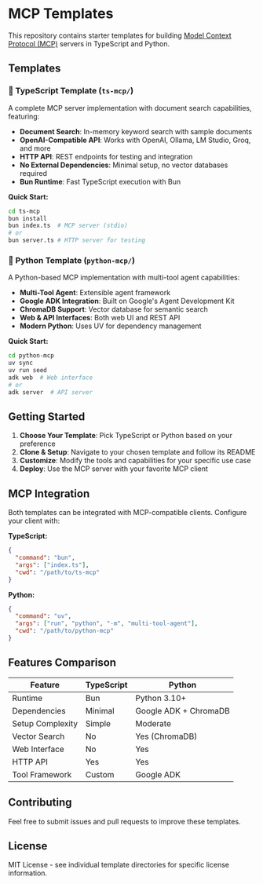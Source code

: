 # MCP Templates

This repository contains starter templates for building [Model Context Protocol (MCP)](https://modelcontextprotocol.io) servers in TypeScript and Python.

## Templates

### 🔷 TypeScript Template (`ts-mcp/`)

A complete MCP server implementation with document search capabilities, featuring:

- **Document Search**: In-memory keyword search with sample documents
- **OpenAI-Compatible API**: Works with OpenAI, Ollama, LM Studio, Groq, and more
- **HTTP API**: REST endpoints for testing and integration
- **No External Dependencies**: Minimal setup, no vector databases required
- **Bun Runtime**: Fast TypeScript execution with Bun

**Quick Start:**
```bash
cd ts-mcp
bun install
bun index.ts  # MCP server (stdio)
# or
bun server.ts # HTTP server for testing
```

### 🐍 Python Template (`python-mcp/`)

A Python-based MCP implementation with multi-tool agent capabilities:

- **Multi-Tool Agent**: Extensible agent framework
- **Google ADK Integration**: Built on Google's Agent Development Kit
- **ChromaDB Support**: Vector database for semantic search
- **Web & API Interfaces**: Both web UI and REST API
- **Modern Python**: Uses UV for dependency management

**Quick Start:**
```bash
cd python-mcp
uv sync
uv run seed
adk web  # Web interface
# or
adk server  # API server
```

## Getting Started

1. **Choose Your Template**: Pick TypeScript or Python based on your preference
2. **Clone & Setup**: Navigate to your chosen template and follow its README
3. **Customize**: Modify the tools and capabilities for your specific use case
4. **Deploy**: Use the MCP server with your favorite MCP client

## MCP Integration

Both templates can be integrated with MCP-compatible clients. Configure your client with:

**TypeScript:**
```json
{
  "command": "bun",
  "args": ["index.ts"],
  "cwd": "/path/to/ts-mcp"
}
```

**Python:**
```json
{
  "command": "uv",
  "args": ["run", "python", "-m", "multi-tool-agent"],
  "cwd": "/path/to/python-mcp"
}
```

## Features Comparison

| Feature | TypeScript | Python |
|---------|------------|--------|
| Runtime | Bun | Python 3.10+ |
| Dependencies | Minimal | Google ADK + ChromaDB |
| Setup Complexity | Simple | Moderate |
| Vector Search | No | Yes (ChromaDB) |
| Web Interface | No | Yes |
| HTTP API | Yes | Yes |
| Tool Framework | Custom | Google ADK |

## Contributing

Feel free to submit issues and pull requests to improve these templates.

## License

MIT License - see individual template directories for specific license information.
